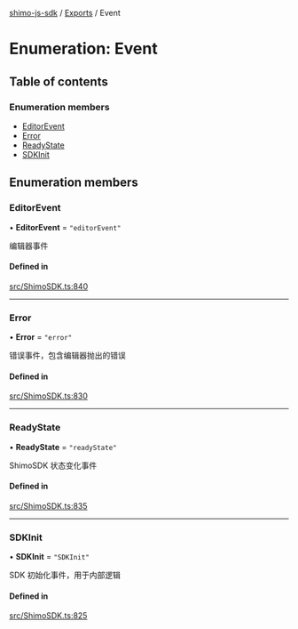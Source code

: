 [shimo-js-sdk](../README.md) / [Exports](../modules.md) / Event

# Enumeration: Event

## Table of contents

### Enumeration members

- [EditorEvent](Event.md#editorevent)
- [Error](Event.md#error)
- [ReadyState](Event.md#readystate)
- [SDKInit](Event.md#sdkinit)

## Enumeration members

### EditorEvent

• **EditorEvent** = `"editorEvent"`

编辑器事件

#### Defined in

[src/ShimoSDK.ts:840](https://github.com/shimohq/shimo-js-sdk/blob/c800ffa/src/ShimoSDK.ts#L840)

___

### Error

• **Error** = `"error"`

错误事件，包含编辑器抛出的错误

#### Defined in

[src/ShimoSDK.ts:830](https://github.com/shimohq/shimo-js-sdk/blob/c800ffa/src/ShimoSDK.ts#L830)

___

### ReadyState

• **ReadyState** = `"readyState"`

ShimoSDK 状态变化事件

#### Defined in

[src/ShimoSDK.ts:835](https://github.com/shimohq/shimo-js-sdk/blob/c800ffa/src/ShimoSDK.ts#L835)

___

### SDKInit

• **SDKInit** = `"SDKInit"`

SDK 初始化事件，用于内部逻辑

#### Defined in

[src/ShimoSDK.ts:825](https://github.com/shimohq/shimo-js-sdk/blob/c800ffa/src/ShimoSDK.ts#L825)
